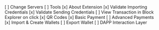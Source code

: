 [ ] Change Servers
[ ] Tools
[x] About Extension
[x] Validate Importing Credentials
[x] Validate Sending Credentials
[ ] View Transaction in Block Explorer on click
[x] QR Codes
[x] Basic Payment
[ ] Advanced Payments
[x] Import & Create Wallets
[ ] Export Wallet
[ ] DAPP Interaction Layer